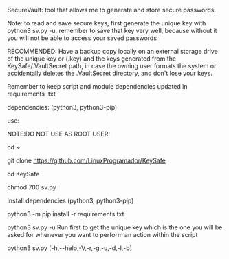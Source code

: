 SecureVault: tool that allows me to generate and store secure passwords.

Note: to read and save secure keys, 
first generate the unique key with python3 sv.py -u, 
remember to save that key very well, 
because without it you will not be able to access your saved passwords

RECOMMENDED: Have a backup copy locally on an external storage drive of the unique key or (.key) and the keys generated from the KeySafe/.VaultSecret path, in case the owning user formats the system or accidentally deletes the .VaultSecret directory, and don't lose your keys.

Remember to keep script and module dependencies updated in requirements .txt

dependencies: (python3, python3-pip) 

use: 

NOTE:DO NOT USE AS ROOT USER!

cd ~ 

git clone https://github.com/LinuxProgramador/KeySafe

cd KeySafe 

chmod 700 sv.py 

Install dependencies (python3, python3-pip)

python3 -m pip install -r requirements.txt 

python3 sv.py -u   Run first to get the unique key which is the one you will be asked for whenever you want to perform an action within the script 

python3 sv.py [-h,--help,-V,-r,-g,-u,-d,-l,-b]
